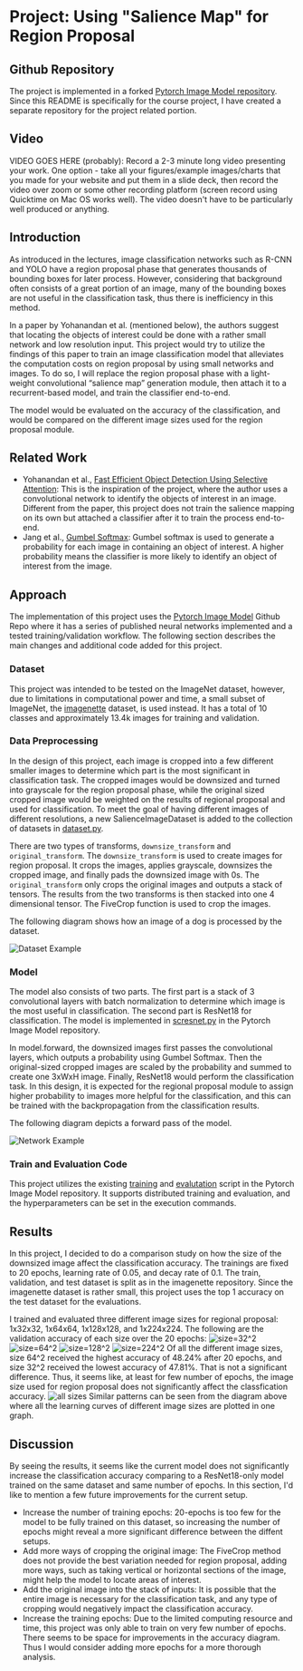 # Project: Using "Salience Map" for Region Proposal

## Github Repository
The project is implemented in a forked [Pytorch Image Model repository](https://github.com/JasmineLi-805/pytorch-image-models).
Since this README is specifically for the course project, I have created a separate repository for the project related portion.

## Video
VIDEO GOES HERE (probably): Record a 2-3 minute long video presenting your work. One option - take all your figures/example images/charts that you made for your website and put them in a slide deck, then record the video over zoom or some other recording platform (screen record using Quicktime on Mac OS works well). The video doesn't have to be particularly well produced or anything.

## Introduction

As introduced in the lectures, image classification networks such as R-CNN and YOLO have a region proposal phase that generates thousands of bounding boxes for later process. However, considering that background often consists of a great portion of an image, many of the bounding boxes are not useful in the classification task, thus there is inefficiency in this method.

In a paper by Yohanandan et al. (mentioned below), the authors suggest that locating the objects of interest could be done with a rather small network and low resolution input. This project would try to utilize the findings of this paper to train an image classification model that alleviates the computation costs on region proposal by using small networks and images. To do so, I will replace the region proposal phase with a light-weight convolutional “salience map” generation module, then attach it to a recurrent-based model, and train the classifier end-to-end.

The model would be evaluated on the accuracy of the classification, and would be compared on the different image sizes used for the region proposal module.


## Related Work

- Yohanandan et al., [Fast Efficient Object Detection Using Selective Attention](https://arxiv.org/abs/1811.07502): This is the inspiration of the project, where the author uses a convolutional network to identify the objects of interest in an image. Different from the paper, this project does not train the salience mapping on its own but attached a classifier after it to train the process end-to-end.
- Jang et al., [Gumbel Softmax](https://arxiv.org/abs/1611.01144): Gumbel softmax is used to generate a probability for each image in containing an object of interest. A higher probability means the classifier is more likely to identify an object of interest from the image.

## Approach

The implementation of this project uses the [Pytorch Image Model](https://github.com/rwightman/pytorch-image-models) Github Repo where it has a series of published neural networks implemented and a tested training/validation workflow. The following section describes the main changes and additional code added for this project.

### Dataset

This project was intended to be tested on the ImageNet dataset, however, due to limitations in computational power and time, a small subset of ImageNet, the [imagenette](https://github.com/fastai/imagenette) dataset, is used instead. It has a total of 10 classes and approximately 13.4k images for training and validation.

### Data Preprocessing

In the design of this project, each image is cropped into a few different smaller images to determine which part is the most significant in classification task. The cropped images would be downsized and turned into grayscale for the region proposal phase, while the original sized cropped image would be weighted on the results of regional proposal and used for classification.
To meet the goal of having different images of different resolutions, a new SalienceImageDataset is added to the collection of datasets in [dataset.py](https://github.com/JasmineLi-805/pytorch-image-models/blob/56bbba2d0466cd55f53f39b017c577bf183b17c2/timm/data/dataset.py#L161).

There are two types of transforms, `downsize_transform` and `original_transform`. The `downsize_transform` is used to create images for region proposal. It crops the images, applies grayscale, downsizes the cropped image, and finally pads the downsized image with 0s. The `original_transform` only crops the original images and outputs a stack of tensors. The results from the two transforms is then stacked into one 4 dimensional tensor. The FiveCrop function is used to crop the images.

The following diagram shows how an image of a dog is processed by the dataset.

![Dataset Example](dataset_example.png)

### Model

The model also consists of two parts. The first part is a stack of 3 convolutional layers with batch normalization to determine which image is the most useful in classification. The second part is ResNet18 for classification. The model is implemented in [scresnet.py](https://github.com/JasmineLi-805/pytorch-image-models/blob/master/timm/models/scresnet.py) in the Pytorch Image Model repository.

In model.forward, the downsized images first passes the convolutional layers, which outputs a probability using Gumbel Softmax. Then the original-sized cropped images are scaled by the probability and summed to create one 3xWxH image. Finally, ResNet18 would perform the classification task. In this design, it is expected for the regional proposal module to assign higher probability to images more helpful for the classification, and this can be trained with the backpropagation from the classification results.

The following diagram depicts a forward pass of the model.

![Network Example](network_example.png)

### Train and Evaluation Code

This project utilizes the existing [training](https://github.com/JasmineLi-805/pytorch-image-models/blob/master/train.py) and [evalutation](https://github.com/JasmineLi-805/pytorch-image-models/blob/master/validate.py) script in the Pytorch Image Model repository. It supports distributed training and evaluation, and the hyperparameters can be set in the execution commands.


## Results

In this project, I decided to do a comparison study on how the size of the downsized image affect the classification accuracy. The trainings are fixed to 20 epochs, learning rate of 0.05, and decay rate of 0.1. The train, validation, and test dataset is split as in the imagenette repository. Since the imagenette dataset is rather small, this project uses the top 1 accuracy on the test dataset for the evaluations.

I trained and evaluated three different image sizes for regional proposal: 1x32x32, 1x64x64, 1x128x128, and 1x224x224. The following are the validation accuracy of each size over the 20 epochs:
![size=32^2](ds32.png)
![size=64^2](ds64.png)
![size=128^2](ds128.png)
![size=224^2](ds224.png) 
Of all the different image sizes, size 64^2 received the highest accuracy of 48.24% after 20 epochs, and size 32^2 received the lowest accuracy of 47.81%. That is not a significant difference. Thus, it seems like, at least for few number of epochs, the image size used for region proposal does not significantly affect the classfication accuracy.
![all sizes](all.png)
Similar patterns can be seen from the diagram above where all the learning curves of different image sizes are plotted in one graph.


## Discussion

By seeing the results, it seems like the current model does not significantly increase the classification accuracy comparing to a ResNet18-only model trained on the same dataset and same number of epochs. In this section, I'd like to mention a few future improvements for the current setup.
- Increase the number of training epochs: 20-epochs is too few for the model to be fully trained on this dataset, so increasing the number of epochs might reveal a more significant difference between the diffent setups.
- Add more ways of cropping the original image: The FiveCrop method does not provide the best variation needed for region proposal, adding more ways, such as taking vertical or horizontal sections of the image, might help the model to locate areas of interest.
- Add the original image into the stack of inputs: It is possible that the entire image is necessary for the classification task, and any type of cropping would negatively impact the classification accuracy.
- Increase the training epochs: Due to the limited computing resource and time, this project was only able to train on very few number of epochs. There seems to be space for improvements in the accuracy diagram. Thus I would consider adding more epochs for a more thorough analysis.
